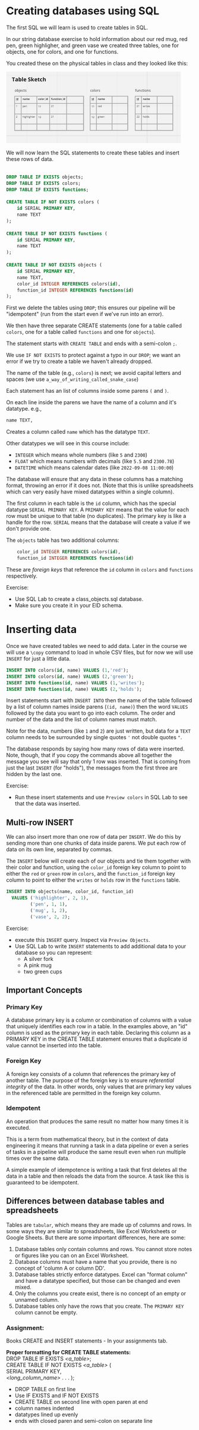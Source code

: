 # Creating databases using SQL

The first SQL we will learn is used to create tables in SQL.

In our string database exercise to hold information about our red mug, red pen, green highligher, and green vase we created three tables, one for objects, one for colors, and one for functions.

You created these on the physical tables in class and they looked like this:

![](images/objects_tables.png)

We will now learn the SQL statements to create these tables and insert these rows of data.

```sql

DROP TABLE IF EXISTS objects;
DROP TABLE IF EXISTS colors;
DROP TABLE IF EXISTS functions;

CREATE TABLE IF NOT EXISTS colors (
    id SERIAL PRIMARY KEY,
    name TEXT
);

CREATE TABLE IF NOT EXISTS functions (
    id SERIAL PRIMARY KEY,
    name TEXT
);

CREATE TABLE IF NOT EXISTS objects (
    id SERIAL PRIMARY KEY,
    name TEXT,
    color_id INTEGER REFERENCES colors(id),
    function_id INTEGER REFERENCES functions(id)
);

```

First we delete the tables using `DROP`; this ensures our pipeline will be "idempotent" (run from the start even if we've run into an error).

We then have three separate CREATE statements (one for a table called `colors`, one for a table called `functions` and one for `objects`). 

The statement starts with `CREATE TABLE` and ends with a semi-colon `;`.

We use `IF NOT EXISTS` to protect against a typo in our `DROP`; we want an error if we try to create a table we haven't already dropped.

The name of the table (e.g., `colors`) is next; we avoid capital letters and spaces (we use `a_way_of_writing_called_snake_case`)

Each statement has an list of columns inside some parens `(` and `)`. 

On each line inside the parens we have the name of a column and it's datatype. e.g.,


```sql
name TEXT,
```

Creates a column called `name` which has the datatype `TEXT`. 

Other datatypes we will see in this course include:

- `INTEGER` which means whole numbers (like `5` and `2300`)
- `FLOAT` which means numbers with decimals (like `5.5` and `2300.78`)
- `DATETIME` which means calendar dates (like `2022-09-08 11:00:00`)

The database will ensure that any data in these columns has a matching format, throwing an error if it does not. (Note that this is unlike spreadsheets which can very easily have mixed datatypes within a single column).

The first column in each table is the `id` column, which has the special datatype `SERIAL PRIMARY KEY`. A `PRIMARY KEY` means that the value for each row must be unique to that table (no duplicates). The primary key is like a handle for the row. `SERIAL` means that the database will create a value if we don't provide one.

The `objects` table has two additional columns:

```sql
    color_id INTEGER REFERENCES colors(id),
    function_id INTEGER REFERENCES functions(id)
```

These are *foreign keys* that reference the `id` column in `colors` and `functions` respectively.

Exercise:

- Use SQL Lab to create a class_objects.sql database.
- Make sure you create it in your EID schema.


# Inserting data

Once we have created tables we need to add data. Later in the course we will use a `\copy` command to load in whole CSV files, but for now we will use `INSERT` for just a little data.


```sql
INSERT INTO colors(id, name) VALUES (1,'red');
INSERT INTO colors(id, name) VALUES (2,'green');
INSERT INTO functions(id, name) VALUES (1,'writes');
INSERT INTO functions(id, name) VALUES (2,'holds');
```

Insert statements start with `INSERT INTO` then the name of the table followed by a list of column names inside parens (`(id, name)`) then the word `VALUES` followed by the data you want to go into each column.  The order and number of the data and the list of column names must match.

Note for the data, numbers (like `1` and `2`) are just written, but data for a `TEXT` column needs to be surrounded by single quotes `'` not double quotes `"`.

The database responds by saying how many rows of data were inserted. Note, though, that if you copy the commands above all together the message you see will say that only 1 row was inserted. That is coming from just the last `INSERT` (for "holds"), the messages from the first three are hidden by the last one.

Exercise:
- Run these insert statements and use `Preview colors` in SQL Lab to see that the data was inserted.

## Multi-row INSERT

We can also insert more than one row of data per `INSERT`. We do this by sending more than one chunks of data inside parens. We put each row of data on its own line, separated by commas.

The `INSERT` below will create each of our objects and tie them together with their color and function, using the `color_id` foreign key column to point to either the `red` or `green` row in `colors`, and the `function_id` foreign key column to point to either the `writes` or `holds` row in the `functions` table.

```sql
INSERT INTO objects(name, color_id, function_id) 
  VALUES ('highlighter', 2, 1),
         ('pen', 1, 1),
         ('mug', 1, 2),
         ('vase', 2, 2);  
```

Exercise:

- execute this `INSERT` query. Inspect via `Preview Objects`.
- Use SQL Lab to write `INSERT` statements to add additional data to your database so you can represent:
    - A silver fork
    - A pink mug
    - two green cups

## Important Concepts
### Primary Key
A database primary key is a column or combination of columns with a value that uniquely identifies 
each row in a table. In the examples above, an "id" column is used as the primary key in each table.
Declaring this column as a PRIMARY KEY in the CREATE TABLE statement ensures that a duplicate id
value cannot be inserted into the table.

### Foreign Key
A foreign key consists of a column that references the primary key of another table.  The purpose 
of the foreign key is to ensure *referential integrity* of the data. In other words, only values 
that are primary key values in the referenced table are permitted in the foreign key column.

### Idempotent
An operation that produces the same result no matter how many times it is executed.

This is a term from mathematical theory, but in the context of data engineering it means that 
running a task in a data pipeline or even a series of tasks in a pipeline will produce the same 
result even when run multiple times over the same data.

A simple example of idempotence is writing a task that first deletes all the data in a table
and then reloads the data from the source. A task like this is guaranteed to be idempotent.

## Differences between database tables and spreadsheets

Tables are `tabular`, which means they are made up of columns and rows. In some ways they are similar to spreadsheets, like Excel Worksheets or Google Sheets. But there are some important differences, here are some:

1. Database tables only contain columns and rows. You cannot store notes or figures like you can on an Excel Worksheet.
2. Database columns must have a name that you provide, there is no concept of 'column A or column DD'. 
3. Database tables strictly enforce datatypes. Excel can "format column" and have a datatype specified, but those can be changed and even mixed.
4. Only the columns you create exist, there is no concept of an empty or unnamed column.
5. Database tables only have the rows that you create. The `PRIMARY KEY` column cannot be empty. 

### Assignment:
Books CREATE and INSERT statements - In your assignments tab.   

**Proper formatting for CREATE TABLE statements:**  
DROP TABLE IF EXISTS *<a_table>*;  
CREATE TABLE IF NOT EXISTS *<a_table>* (   
    *<column1>*          SERIAL PRIMARY KEY,  
    *<column2>*          *<datatype>*
    *<long_column_name>* *<datatype>*
    .
    .
    .
);
- DROP TABLE on first line
- Use IF EXISTS and IF NOT EXISTS
- CREATE TABLE on second line with open paren at end
- column names indented
- datatypes lined up evenly
- ends with closed paren and semi-colon on separate line
